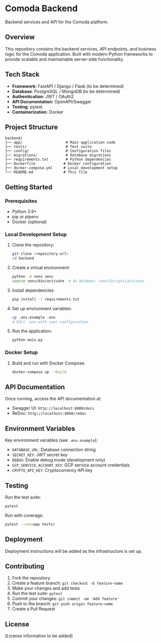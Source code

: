 # Comoda Backend

Backend services and API for the Comoda platform.

## Overview

This repository contains the backend services, API endpoints, and business logic for the Comoda application. Built with modern Python frameworks to provide scalable and maintainable server-side functionality.

## Tech Stack

- **Framework**: FastAPI / Django / Flask (to be determined)
- **Database**: PostgreSQL / MongoDB (to be determined)
- **Authentication**: JWT / OAuth2
- **API Documentation**: OpenAPI/Swagger
- **Testing**: pytest
- **Containerization**: Docker

## Project Structure

```
backend/
├── app/                    # Main application code
├── tests/                  # Test suite
├── config/                 # Configuration files
├── migrations/             # Database migrations
├── requirements.txt        # Python dependencies
├── Dockerfile             # Docker configuration
├── docker-compose.yml     # Local development setup
└── README.md              # This file
```

## Getting Started

### Prerequisites

- Python 3.9+
- pip or pipenv
- Docker (optional)

### Local Development Setup

1. Clone the repository:
   ```bash
   git clone <repository-url>
   cd backend
   ```

2. Create a virtual environment:
   ```bash
   python -m venv venv
   source venv/bin/activate  # On Windows: venv\Scripts\activate
   ```

3. Install dependencies:
   ```bash
   pip install -r requirements.txt
   ```

4. Set up environment variables:
   ```bash
   cp .env.example .env
   # Edit .env with your configuration
   ```

5. Run the application:
   ```bash
   python main.py
   ```

### Docker Setup

1. Build and run with Docker Compose:
   ```bash
   docker-compose up --build
   ```

## API Documentation

Once running, access the API documentation at:
- Swagger UI: `http://localhost:8000/docs`
- ReDoc: `http://localhost:8000/redoc`

## Environment Variables

Key environment variables (see `.env.example`):

- `DATABASE_URL`: Database connection string
- `SECRET_KEY`: JWT secret key
- `DEBUG`: Enable debug mode (development only)
- `GCP_SERVICE_ACCOUNT_KEY`: GCP service account credentials
- `CRYPTO_API_KEY`: Cryptocurrency API key

## Testing

Run the test suite:

```bash
pytest
```

Run with coverage:

```bash
pytest --cov=app tests/
```

## Deployment

Deployment instructions will be added as the infrastructure is set up.

## Contributing

1. Fork the repository
2. Create a feature branch: `git checkout -b feature-name`
3. Make your changes and add tests
4. Run the test suite: `pytest`
5. Commit your changes: `git commit -am 'Add feature'`
6. Push to the branch: `git push origin feature-name`
7. Create a Pull Request

## License

[License information to be added]
